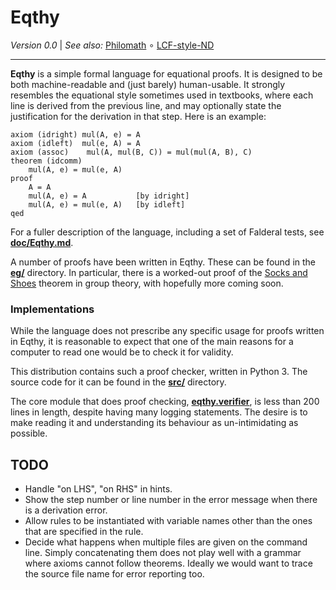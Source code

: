 Eqthy
=====

_Version 0.0_ | _See also:_ [Philomath](https://github.com/catseye/Philomath#readme)
∘ [LCF-style-ND](https://github.com/cpressey/LCF-style-ND#readme)

- - - -

**Eqthy** is a simple formal language for equational proofs.  It is designed to be both
machine-readable and (just barely) human-usable.  It strongly resembles the equational
style sometimes used in textbooks, where each line is derived from the previous line,
and may optionally state the justification for the derivation in that step.
Here is an example:

    axiom (idright) mul(A, e) = A
    axiom (idleft)  mul(e, A) = A
    axiom (assoc)    mul(A, mul(B, C)) = mul(mul(A, B), C)
    theorem (idcomm)
        mul(A, e) = mul(e, A)
    proof
        A = A
        mul(A, e) = A           [by idright]
        mul(A, e) = mul(e, A)   [by idleft]
    qed

For a fuller description of the language, including a set of Falderal
tests, see **[doc/Eqthy.md](doc/Eqthy.md)**.

A number of proofs have been written in Eqthy.  These can be found in
the **[eg/](eg/)** directory.  In particular, there is a worked-out
proof of the [Socks and Shoes](eg/socks-and-shoes.eqthy) theorem in
group theory, with hopefully more coming soon.

### Implementations

While the language does not prescribe any specific usage for proofs
written in Eqthy, it is reasonable to expect that one of the main reasons
for a computer to read one would be to check it for validity.

This distribution contains such a proof checker, written in Python 3.
The source code for it can be found in the **[src/](src/)** directory.

The core module that does proof checking,
**[eqthy.verifier](src/eqthy/verifier.py)**, is less than 200 lines in length,
despite having many logging statements.  The desire is to make reading it
and understanding its behaviour as un-intimidating as possible.

TODO
----

*   Handle "on LHS", "on RHS" in hints.
*   Show the step number or line number in the error message when
    there is a derivation error.
*   Allow rules to be instantiated with variable names other than the
    ones that are specified in the rule.
*   Decide what happens when multiple files are given on the command line.
    Simply concatenating them does not play well with a grammar where
    axioms cannot follow theorems.  Ideally we would want to trace the
    source file name for error reporting too.
